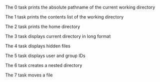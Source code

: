 The 0 task prints the absolute pathname of the current working directory

The 1 task prints the contents list of the working directory

The 2 task prints the home directory

The 3 task displays current directory in long format

The 4 task displays hidden files

The 5 task displays user and group IDs

The 6 task creates a nested directory

The 7 task moves a file 
